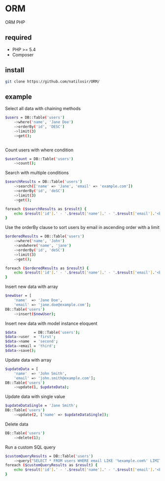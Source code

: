 # ORM
ORM PHP

## required

- PHP >= 5.4
- Composer

## install

```bash
git clone https://github.com/natilosir/ORM/
```

## example

Select all data with chaining methods
```bash
$users = DB::Table('users')
    ->where('name', 'Jane Doe')
    ->orderBy('id', 'DESC')
    ->limit(3)
    ->get();
    
```

Count users with where condition
```bash
$userCount = DB::Table('users')
    ->count();
```

Search with multiple conditions
```bash
$searchResults = DB::Table('users')
    ->search(['name' => 'Jane', 'email' => 'example.com'])
    ->orderBy('id', 'deSC')
    ->limit(3)
    ->get();

foreach ($searchResults as $result) {
    echo $result['id'].' - '.$result['name'].' - '.$result['email'].'<br>';
}
```

Use the orderBy clause to sort users by email in ascending order with a limit
```bash
$orderedResults = DB::Table('users')
    ->where('name', 'John')
    ->andwhere('name', 'jane')
    ->orderBy('id', 'deSC')
    ->limit(3)
    ->get();

foreach ($orderedResults as $result) {
    echo $result['id'].' - '.$result['name'].' - '.$result['email'].'<br>';
}
```

Insert new data with array
```bash
$newUser = [
    'name'  => 'Jane Doe',
    'email' => 'jane.doe@example.com'];
DB::Table('users')
    ->insert($newUser);
```

Insert new data with model instance eloquent
```bash
$data        = DB::Table('users');
$data->user  = 'first';
$data->name  = 'second';
$data->email = 'third';
$data->save();
```

Update data with array
```bash
$updateData = [
    'name'  => 'John Smith',
    'email' => 'john.smith@example.com'];
DB::Table('users')
    ->update(1, $updateData);
```

Update data with single value
```bash
$updateDataSingle = 'Jane Smith';
DB::Table('users')
    ->update(2, ['name' => $updateDataSingle]);
```

Delete data
```bash
DB::Table('users')
    ->delete(1);
```

Run a custom SQL query
```bash
$customQueryResults = DB::Table('users')
    ->query("SELECT * FROM users WHERE email LIKE '%example.com%' LIMIT 5");
foreach ($customQueryResults as $result) {
    echo $result['id'].' - '.$result['name'].' - '.$result['email'].'<br>';
}
```